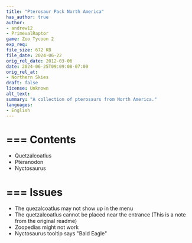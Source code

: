 ```yaml
---
title: "Pterosaur Pack North America"
has_author: true
author: 
- andrew12
- PrimevalRaptor
game: Zoo Tycoon 2
exp_req: 
file_size: 672 KB
file_date: 2024-06-22
orig_rel_date: 2012-03-06
date: 2024-06-25T09:09:08-07:00
orig_rel_at: 
- Northern Skies
draft: false
license: Unknown
alt_text: 
summary: "A collection of pterosaurs from North America."
languages:
- English
---
```


===
Contents
===

- Quetzalcoatlus
- Pteranodon
- Nyctosaurus

===
Issues
===

- The quezalcoatlus may not show up in the menu
- The quetzalcoatlus cannot be placed near the entrance (This is a note from the original readme)
- Zoopedias might not work
- Nyctosaurus tooltip says "Bald Eagle"